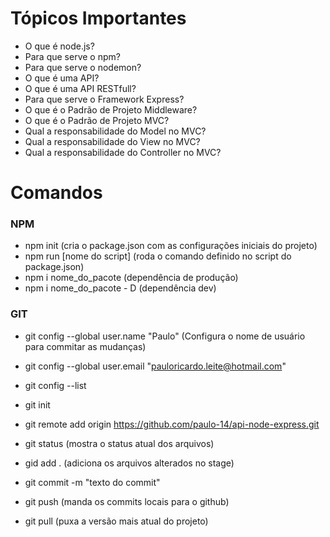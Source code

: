 # Tópicos Importantes
- O que é node.js?
- Para que serve o npm?
- Para que serve o nodemon?
- O que é uma API?
- O que é uma API RESTfull?
- Para que serve o Framework Express?
- O que é o Padrão de Projeto Middleware?
- O que é o Padrão de Projeto MVC?
- Qual a responsabilidade do Model no MVC?
- Qual a responsabilidade do View no MVC?
- Qual a responsabilidade do Controller no MVC?

# Comandos

### NPM
- npm init (cria o package.json com as configurações iniciais do projeto)
- npm run [nome do script] (roda o comando definido no script do package.json)
- npm i nome_do_pacote (dependência de produção)
- npm i nome_do_pacote - D (dependência dev)

### GIT
- git config --global user.name "Paulo" (Configura o nome de usuário para commitar as mudanças)
- git config --global user.email "pauloricardo.leite@hotmail.com"
- git config --list

- git init
- git remote add origin https://github.com/paulo-14/api-node-express.git

- git status (mostra o status atual dos arquivos)
- gid add . (adiciona os arquivos alterados no stage)
- git commit -m "texto do commit"

- git push (manda os commits locais para o github)
- git pull (puxa a versão mais atual do projeto)